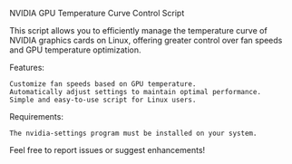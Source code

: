 NVIDIA GPU Temperature Curve Control Script

This script allows you to efficiently manage the temperature curve of NVIDIA graphics cards on Linux, offering greater control over fan speeds and GPU temperature optimization.

Features:

    Customize fan speeds based on GPU temperature.
    Automatically adjust settings to maintain optimal performance.
    Simple and easy-to-use script for Linux users.

Requirements:

    The nvidia-settings program must be installed on your system.

Feel free to report issues or suggest enhancements!

